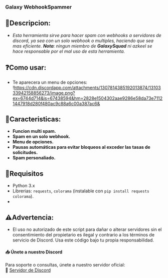 ### Galaxy WebhookSpammer
## 🔗**Descripcion**: 
- _Esta herramienta sirve para hacer spam con webhooks  a servidores de discord, ya sea con un solo webhook o multiples, haciendo que sea mas eficiente. **Nota**: ningun miembro de **GalaxySquad** ni azkeel se hace responsable por el mal uso de esta herramienta._
## ❓**Como usar:**
- Te aparecera un menu de opciones:
  !https://cdn.discordapp.com/attachments/1307814385192013874/1310333942158856273/image.png?ex=6744d714&is=67438594&hm=2828e1504302aae9286e58da73e71121447918d280f480ac9c88a6c00a387ac6&
## 📕**Caracteristicas**:
- **Funcion multi spam.**
- **Spam en un solo webhook.**
- **Menu de opciones.**
- **Pausas automáticas para evitar bloqueos al exceder las tasas de solicitudes.**
- **Spam personaliado.**
## 📜**Requisitos**  
- Python 3.x  
- Librerias: `requests`, `colorama` (instalable con `pip install requests colorama`).
- 
## ⚠️**Advertencia**:
- El uso no autorizado de este script para dañar o alterar servidores sin el consentimiento del propietario es ilegal y contrario a los términos de servicio de Discord. Usa este código bajo tu propia responsabilidad.

#### 📥 **Únete a nuestro Discord**  
Para soporte o consultas, únete a nuestro servidor oficial:  
🔗 [Servidor de Discord](https://discord.gg/3W2xBRnB3k)  
